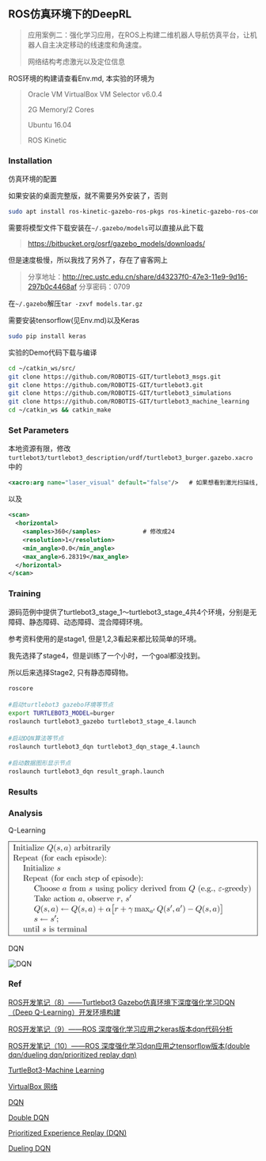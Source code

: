 ## ROS仿真环境下的DeepRL

> 应用案例二：强化学习应用，在ROS上构建二维机器人导航仿真平台，让机器人自主决定移动的线速度和角速度。
>
> 网络结构考虑激光以及定位信息

ROS环境的构建请查看Env.md, 本实验的环境为

>Oracle VM VirtualBox VM Selector v6.0.4
>
>2G Memory/2 Cores
>
>Ubuntu 16.04
>
>ROS Kinetic

### Installation

仿真环境的配置

如果安装的桌面完整版，就不需要另外安装了，否则

```bash
sudo apt install ros-kinetic-gazebo-ros-pkgs ros-kinetic-gazebo-ros-control
```

需要将模型文件下载安装在`~/.gazebo/models`可以直接从此下载

> https://bitbucket.org/osrf/gazebo_models/downloads/

但是速度极慢，所以我找了另外了，存在了睿客网上

> 分享地址：http://rec.ustc.edu.cn/share/d43237f0-47e3-11e9-9d16-297b0c4468af
> 分享密码：0709

在`~/.gazebo`解压`tar -zxvf models.tar.gz`

需要安装tensorflow(见Env.md)以及Keras

```bash
sudo pip install keras
```

实验的Demo代码下载与编译

```bash
cd ~/catkin_ws/src/
git clone https://github.com/ROBOTIS-GIT/turtlebot3_msgs.git
git clone https://github.com/ROBOTIS-GIT/turtlebot3.git
git clone https://github.com/ROBOTIS-GIT/turtlebot3_simulations
git clone https://github.com/ROBOTIS-GIT/turtlebot3_machine_learning
cd ~/catkin_ws && catkin_make
```

### Set Parameters

本地资源有限，修改`turtlebot3/turtlebot3_description/urdf/turtlebot3_burger.gazebo.xacro`中的

```xml
<xacro:arg name="laser_visual" default="false"/>   # 如果想看到激光扫描线,设置成 `true`
```

以及

```xml
<scan>
  <horizontal>
    <samples>360</samples>            # 修改成24
    <resolution>1</resolution>
    <min_angle>0.0</min_angle>
    <max_angle>6.28319</max_angle>
  </horizontal>
</scan>
```

### Training

源码范例中提供了turtlebot3_stage_1～turtlebot3_stage_4共4个环境，分别是无障碍、静态障碍、动态障碍、混合障碍环境。

参考资料使用的是stage1, 但是1,2,3看起来都比较简单的环境。

我先选择了stage4，但是训练了一个小时，一个goal都没找到。

所以后来选择Stage2, 只有静态障碍物。



```bash
roscore

#启动turtlebot3 gazebo环境等节点
export TURTLEBOT3_MODEL=burger
roslaunch turtlebot3_gazebo turtlebot3_stage_4.launch

#启动DQN算法等节点
roslaunch turtlebot3_dqn turtlebot3_dqn_stage_4.launch

#启动数据图形显示节点
roslaunch turtlebot3_dqn result_graph.launch
```

### Results





### Analysis

Q-Learning

![Q-Learning](RL-On-ROS-Sim/2-1-1.png)

DQN

![DQN](https://morvanzhou.github.io/static/results/reinforcement-learning/4-1-1.jpg)











### Ref

[ROS开发笔记（8）——Turtlebot3 Gazebo仿真环境下深度强化学习DQN（Deep Q-Learning）开发环境构建](https://blog.csdn.net/wsc820508/article/details/82221978)

[ROS开发笔记（9）——ROS 深度强化学习应用之keras版本dqn代码分析](https://blog.csdn.net/wsc820508/article/details/82355833)

[ROS开发笔记（10）——ROS 深度强化学习dqn应用之tensorflow版本(double dqn/dueling dqn/prioritized replay dqn)](https://blog.csdn.net/wsc820508/article/details/82695870)

[TurtleBot3-Machine Learning](http://emanual.robotis.com/docs/en/platform/turtlebot3/machine_learning/#installation)

[VirtualBox 网络](https://blog.csdn.net/yxc135/article/details/8458939)

[DQN](https://medium.com/@jonathan_hui/rl-dqn-deep-q-network-e207751f7ae4)

[Double DQN](https://morvanzhou.github.io/tutorials/machine-learning/reinforcement-learning/4-5-double_DQN/)

[Prioritized Experience Replay (DQN)](https://morvanzhou.github.io/tutorials/machine-learning/reinforcement-learning/4-6-prioritized-replay/)

[Dueling DQN](https://morvanzhou.github.io/tutorials/machine-learning/reinforcement-learning/4-7-dueling-DQN/)



